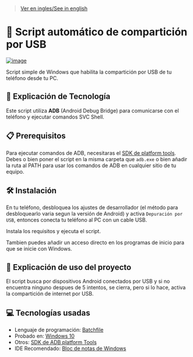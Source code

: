 > [Ver en ingles/See in english](https://github.com/LuisMiSanVe/AutoUSBTetherScript/blob/main/README.md)
# 🔌 Script automático de compartición por USB
[![image](https://img.shields.io/badge/Shell_Script-121011?style=for-the-badge&logo=gnu-bash&logoColor=white)]()

Script simple de Windows que habilita la compartición por USB de tu teléfono desde tu PC.

## 📝 Explicación de Tecnología
Este script utiliza **ADB** (Android Debug Bridge) para comunicarse con el teléfono y ejecutar comandos SVC Shell.

## 📋 Prerequisitos
Para ejecutar comandos de ADB, necesitaras el [SDK de platform tools](https://developer.android.com/tools/releases/platform-tools).\
Debes o bien poner el script en la misma carpeta que `adb.exe` o bien añadir la ruta al PATH para usar los comandos de ADB en cualquier sitio de tu equipo.

## 🛠️ Instalación
En tu teléfono, desbloquea los ajustes de desarrollador (el método para desbloquearlo varia segun la versión de Android) y activa `Depuración por USB`, entonces conecta tu teléfono al PC con un cable USB.

Instala los requisitos y ejecuta el script.

Tambien puedes añadir un acceso directo en los programas de inicio para que se inicie con Windows.

## 🚀 Explicación de uso del proyecto
El script busca por dispositivos Android conectados por USB y si no encuentra ninguno despues de 5 intentos, se cierra, pero si lo hace, activa la compartición de internet por USB.

## 💻 Tecnologías usadas
- Lenguaje de programación: [Batchfile](https://en.wikipedia.org/wiki/Batch_file)
- Probado en: [Windows 10](https://www.microsoft.com/es-es/software-download/windows10)
- Otros: [SDK de ADB platform Tools](https://developer.android.com/tools/releases/platform-tools)
- IDE Recomendado: [Bloc de notas de Windows](https://apps.microsoft.com/detail/9msmlrh6lzf3?hl=en-ES&gl=EN)
